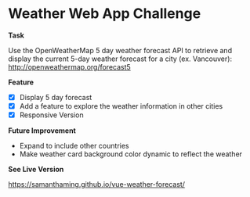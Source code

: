 # Weather Web App Challenge

**Task**

Use the OpenWeatherMap 5 day weather forecast API to retrieve and display the current 5-day weather forecast for a city (ex. Vancouver): http://openweathermap.org/forecast5

**Feature**
- [x] Display 5 day forecast
- [x] Add a feature to explore the weather information in other cities
- [x] Responsive Version

**Future Improvement**
- Expand to include other countries
- Make weather card background color dynamic to reflect the weather

**See Live Version**

https://samanthaming.github.io/vue-weather-forecast/ 

